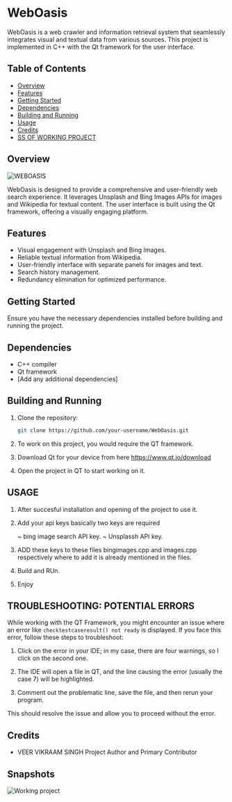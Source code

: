 # WebOasis

WebOasis is a web crawler and information retrieval system that seamlessly integrates visual and textual data from various sources. This project is implemented in C++ with the Qt framework for the user interface.

## Table of Contents

- [Overview](#overview)
- [Features](#features)
- [Getting Started](#getting-started)
- [Dependencies](#dependencies)
- [Building and Running](#building-and-running)
- [Usage](#usage)
- [Credits](#credits)
- [SS OF WORKING PROJECT](#Snapshots)

## Overview

![WEBOASIS](https://github.com/portgasDace2004/WEBOASIS_A-_WEB_CRAWLER/assets/120649592/ebdbafb7-e8fa-47b4-bca5-2d684974452e)


WebOasis is designed to provide a comprehensive and user-friendly web search experience. It leverages Unsplash and Bing Images APIs for images and Wikipedia for textual content. The user interface is built using the Qt framework, offering a visually engaging platform.

## Features

- Visual engagement with Unsplash and Bing Images.
- Reliable textual information from Wikipedia.
- User-friendly interface with separate panels for images and text.
- Search history management.
- Redundancy elimination for optimized performance.

## Getting Started

Ensure you have the necessary dependencies installed before building and running the project.

## Dependencies

- C++ compiler
- Qt framework
- [Add any additional dependencies]

## Building and Running

1. Clone the repository:

   ```bash
   git clone https://github.com/your-username/WebOasis.git

2. To work on this project, you would require the QT framework.

3. Download Qt for your device from here https://www.qt.io/download

4. Open the project in QT to start working on it.

## USAGE

1. After succesful installation and opening of the project to use it.

2. Add your api keys basically two keys are required

   ~ bing image search API key.
   ~ Unsplassh API key. 

3. ADD these keys to these files bingimages.cpp and images.cpp respectively where to add it is already mentioned in the files.

4. Build and RUn. 

5. Enjoy

## TROUBLESHOOTING: POTENTIAL ERRORS

While working with the QT Framework, you might encounter an issue where an error like `checktestcaseresult() not ready` is displayed. If you face this error, follow these steps to troubleshoot:

1. Click on the error in your IDE; in my case, there are four warnings, so I click on the second one.

2. The IDE will open a file in QT, and the line causing the error (usually the case 7) will be highlighted.

3. Comment out the problematic line, save the file, and then rerun your program.

This should resolve the issue and allow you to proceed without the error.

## Credits

- VEER VIKRAAM SINGH Project Author and Primary Contributor

## Snapshots
![Working project](https://github.com/portgasDace2004/WEBOASIS_A-_WEB_CRAWLER/assets/120649592/1a3ce54e-acd7-4d77-8608-f53809deec57)
